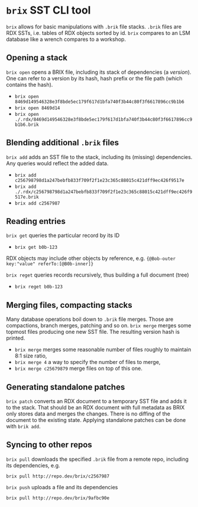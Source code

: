 #   `brix` SST CLI tool

`brix` allows for basic manipulations with `.brik` file stacks.
`.brik` files are RDX SSTs, i.e. tables of RDX objects sorted by id.
`brix` compares to an LSM database like a wrench compares to a workshop.

##  Opening a stack

`brix open` opens a BRIX file, including its stack of dependencies (a *version*).
One can refer to a version by its hash, hash prefix or the file path (which
contains the hash).

  - `brix open 8469d149546328e3f8bde5ec179f617d1bfa740f3b44c80f3f6617896cc9b1b6`
  - `brix open 8469d14`
  - `brix open ./.rdx/8469d149546328e3f8bde5ec179f617d1bfa740f3b44c80f3f6617896cc9b1b6.brik`

##  Blending additional `.brik` files

`brix add` adds an SST file to the stack, including its (missing) dependencies.
Any queries would reflect the added data.

  - `brix add c256798798d1a247bebfb833f709f2f1e23c365c88015c421dff9ec426f9517e`
  - `brix add ./.rdx/c256798798d1a247bebfb833f709f2f1e23c365c88015c421dff9ec426f9517e.brik`
  - `brix add c2567987`

##  Reading entries

`brix get` queries the particular record by its ID
  - `brix get b0b-123`

RDX objects may include other objects by reference, e.g.
    `{@Bob-outer key:"value" referTo:[@B0b-inner]}`

`brix reget` queries records recursively, thus building a full document (tree)
  - `brix reget b0b-123`

##  Merging files, compacting stacks

Many database operations boil down to `.brik` file merges.
Those are compactions, branch merges, patching and so on.
`brix merge` merges some topmost files producing one new SST file.
The resulting version hash is printed.

  - `brix merge` merges some reasonable number of files roughly
    to maintain 8:1 size ratio,
  - `brix merge 4` a way to specify the number of files to merge,
  - `brix merge c25679879` merge files on top of this one.

##  Generating standalone patches

`brix patch` converts an RDX document to a temporary SST file and
adds it to the stack. That should be an RDX document with full
metadata as BRIX only stores data and merges the changes.
There is no diffing of the document to the existing state.
Applying standalone patches can be done with `brik add`.

##  Syncing to other repos

`brix pull` downloads the specified `.brik` file from a remote
repo, including its dependencies, e.g.

`brix pull http://repo.dev/brix/c2567987`

`brix push` uploads a file and its dependencies

`brix pull http://repo.dev/brix/9afbc90e`
